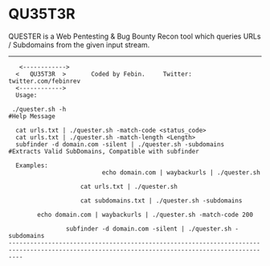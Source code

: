 # QU35T3R

QUESTER is a Web Pentesting &amp; Bug Bounty Recon tool which queries URLs / Subdomains from the given input stream.



----------------------------------------------------------------------------------------------------------------------------------------------


       <------------>
      <   QU35T3R  >       Coded by Febin.     Twitter: twitter.com/febinrev
      <------------>	
      Usage:
	
     ./quester.sh -h                                                                    #Help Message

      cat urls.txt | ./quester.sh -match-code <status_code>
      cat urls.txt | ./quester.sh -match-length <Length>
      subfinder -d domain.com -silent | ./quester.sh -subdomains                 #Extracts Valid SubDomains, Compatible with subfinder

      Examples:
			                  echo domain.com | waybackurls | ./quester.sh
                         
                        cat urls.txt | ./quester.sh
                        
                        cat subdomains.txt | ./quester.sh -subdomains
                                
			echo domain.com | waybackurls | ./quester.sh -match-code 200 
			
	                subfinder -d domain.com -silent | ./quester.sh -subdomains
    ------------------------------------------------------------------------------------------------------------------------------------------------
